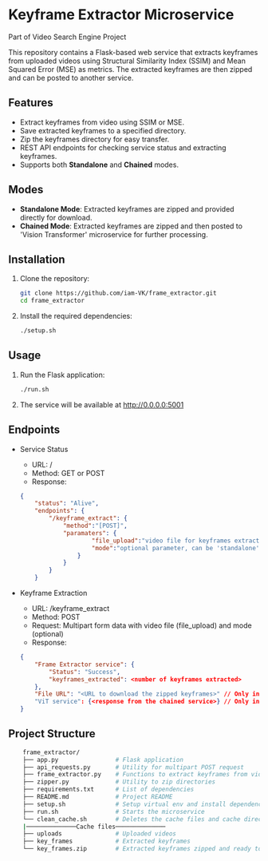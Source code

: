 # Keyframe Extractor Microservice
Part of Video Search Engine Project

This repository contains a Flask-based web service that extracts keyframes from uploaded videos using Structural Similarity Index (SSIM) and Mean Squared Error (MSE) as metrics. The extracted keyframes are then zipped and can be posted to another service.

## Features

- Extract keyframes from video using SSIM or MSE.
- Save extracted keyframes to a specified directory.
- Zip the keyframes directory for easy transfer.
- REST API endpoints for checking service status and extracting keyframes.
- Supports both **Standalone** and **Chained** modes.

## Modes

- **Standalone Mode**: Extracted keyframes are zipped and provided directly for download.
- **Chained Mode**: Extracted keyframes are zipped and then posted to 'Vision Transformer' microservice for further processing.

## Installation

1. Clone the repository:
   ```bash
   git clone https://github.com/iam-VK/frame_extractor.git
   cd frame_extractor
2. Install the required dependencies:
    ```bash
    ./setup.sh
## Usage
1. Run the Flask application:
    ```bash
    ./run.sh
2. The service will be available at http://0.0.0.0:5001

## Endpoints
- Service Status

    - URL: /
    - Method: GET or POST
    - Response:
    ```json
    {
        "status": "Alive",
        "endpoints": {
            "/keyframe_extract": {
                "method":"[POST]",
                "paramaters": {
                        "file_upload":"video file for keyframes extraction",
                        "mode":"optional parameter, can be 'standalone' or 'chained' (default: 'chained')"
                    }
                }
            }
        }
- Keyframe Extraction

    - URL: /keyframe_extract
    - Method: POST
    - Request: Multipart form data with video file (file_upload) and mode (optional)
    - Response: 
    ```json
    {
        "Frame Extractor service": {
            "Status": "Success",
            "keyframes_extracted": <number of keyframes extracted>
        },
        "File URL": "<URL to download the zipped keyframes>" // Only in standalone mode
        "ViT service": {<response from the chained service>} // Only in chained mode
    }
## Project Structure
```bash
    frame_extractor/
    ├── app.py                # Flask application
    ├── api_requests.py       # Utility for multipart POST request
    ├── frame_extractor.py    # Functions to extract keyframes from video
    ├── zipper.py             # Utility to zip directories
    ├── requirements.txt      # List of dependencies
    ├── README.md             # Project README
    ├── setup.sh              # Setup virtual env and install dependencies
    ├── run.sh                # Starts the microservice  
    └── clean_cache.sh        # Deletes the cache files and cache directories 
    |──────────────Cache files──────────────
    ├── uploads               # Uploaded videos
    ├── key_frames            # Extracted keyframes
    └── key_frames.zip        # Extracted keyframes zipped and ready to ship
    